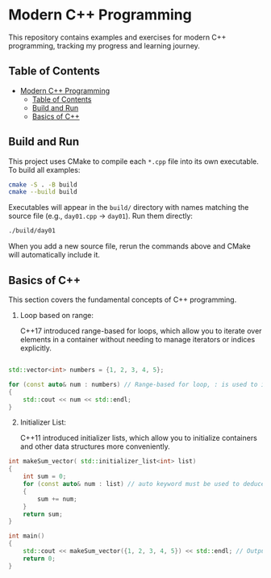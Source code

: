 # Modern C++ Programming

This repository contains examples and exercises for modern C++ programming, tracking my progress and learning journey.

## Table of Contents
- [Modern C++ Programming](#modern-c-programming)
  - [Table of Contents](#table-of-contents)
  - [Build and Run](#build-and-run)
  - [Basics of C++](#basics-of-c)

## Build and Run

This project uses CMake to compile each `*.cpp` file into its own executable. To build all examples:

```bash
cmake -S . -B build
cmake --build build
```

Executables will appear in the `build/` directory with names matching the source file (e.g., `day01.cpp` -> `day01`). Run them directly:

```bash
./build/day01
```

When you add a new source file, rerun the commands above and CMake will automatically include it.

## Basics of C++

This section covers the fundamental concepts of C++ programming.

1. Loop based on range:

    C++17 introduced range-based for loops, which allow you to iterate over elements in a container without needing to manage iterators or indices explicitly.

```cpp

std::vector<int> numbers = {1, 2, 3, 4, 5};

for (const auto& num : numbers) // Range-based for loop, : is used to iterate over the elements
{
    std::cout << num << std::endl;
}

```

2. Initializer List:

   C++11 introduced initializer lists, which allow you to initialize containers and other data structures more conveniently.

```cpp
int makeSum_vector( std::initializer_list<int> list)
{
    int sum = 0;
    for (const auto& num : list) // auto keyword must be used to deduce the type of elements in the initializer list
    {
        sum += num;
    }
    return sum;
}

int main()
{
    std::cout << makeSum_vector({1, 2, 3, 4, 5}) << std::endl; // Outputs: 15
    return 0;
}
```
